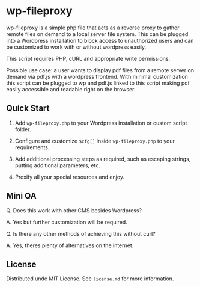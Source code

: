 # wp-fileproxy

wp-fileproxy is a simple php file that acts as a reverse proxy to gather remote files on demand to a local server file system. This can be plugged into a Wordpress installation to block access to unauthorized users and can be customized to work with or without wordpress easily.

This script requires PHP, cURL and appropriate write permissions.

Possible use case: a user wants to display pdf files from a remote server on demand via pdf.js with a wordpress frontend. With minimal customization this script can be plugged to wp and pdf.js linked to this script making pdf easily accessible and readable right on the browser.

## Quick Start

1. Add `wp-fileproxy.php` to your Wordpress installation or custom script folder.

2. Configure and customize `$cfg[]` inside `wp-fileproxy.php` to your requirements.

3. Add additional processing steps as required, such as escaping strings, putting additional parameters, etc.

4. Proxify all your special resources and enjoy.

## Mini QA

Q. Does this work with other CMS besides Wordpress?

A. Yes but further customization will be required.

Q. Is there any other methods of achieving this without curl?

A. Yes, theres plenty of alternatives on the internet.

## License

Distributed unde MIT License. See `license.md` for more information.